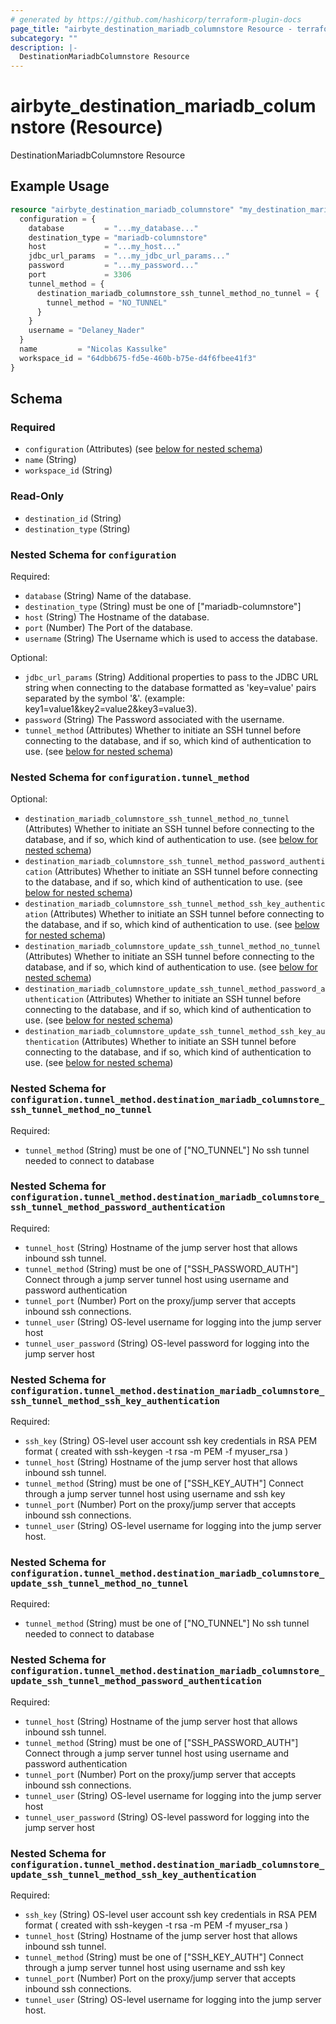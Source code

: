 ```yaml
---
# generated by https://github.com/hashicorp/terraform-plugin-docs
page_title: "airbyte_destination_mariadb_columnstore Resource - terraform-provider-airbyte"
subcategory: ""
description: |-
  DestinationMariadbColumnstore Resource
---
```


# airbyte_destination_mariadb_columnstore (Resource)

DestinationMariadbColumnstore Resource

## Example Usage

```terraform
resource "airbyte_destination_mariadb_columnstore" "my_destination_mariadbcolumnstore" {
  configuration = {
    database         = "...my_database..."
    destination_type = "mariadb-columnstore"
    host             = "...my_host..."
    jdbc_url_params  = "...my_jdbc_url_params..."
    password         = "...my_password..."
    port             = 3306
    tunnel_method = {
      destination_mariadb_columnstore_ssh_tunnel_method_no_tunnel = {
        tunnel_method = "NO_TUNNEL"
      }
    }
    username = "Delaney_Nader"
  }
  name         = "Nicolas Kassulke"
  workspace_id = "64dbb675-fd5e-460b-b75e-d4f6fbee41f3"
}
```

<!-- schema generated by tfplugindocs -->
## Schema

### Required

- `configuration` (Attributes) (see [below for nested schema](#nestedatt--configuration))
- `name` (String)
- `workspace_id` (String)

### Read-Only

- `destination_id` (String)
- `destination_type` (String)

<a id="nestedatt--configuration"></a>
### Nested Schema for `configuration`

Required:

- `database` (String) Name of the database.
- `destination_type` (String) must be one of ["mariadb-columnstore"]
- `host` (String) The Hostname of the database.
- `port` (Number) The Port of the database.
- `username` (String) The Username which is used to access the database.

Optional:

- `jdbc_url_params` (String) Additional properties to pass to the JDBC URL string when connecting to the database formatted as 'key=value' pairs separated by the symbol '&'. (example: key1=value1&key2=value2&key3=value3).
- `password` (String) The Password associated with the username.
- `tunnel_method` (Attributes) Whether to initiate an SSH tunnel before connecting to the database, and if so, which kind of authentication to use. (see [below for nested schema](#nestedatt--configuration--tunnel_method))

<a id="nestedatt--configuration--tunnel_method"></a>
### Nested Schema for `configuration.tunnel_method`

Optional:

- `destination_mariadb_columnstore_ssh_tunnel_method_no_tunnel` (Attributes) Whether to initiate an SSH tunnel before connecting to the database, and if so, which kind of authentication to use. (see [below for nested schema](#nestedatt--configuration--tunnel_method--destination_mariadb_columnstore_ssh_tunnel_method_no_tunnel))
- `destination_mariadb_columnstore_ssh_tunnel_method_password_authentication` (Attributes) Whether to initiate an SSH tunnel before connecting to the database, and if so, which kind of authentication to use. (see [below for nested schema](#nestedatt--configuration--tunnel_method--destination_mariadb_columnstore_ssh_tunnel_method_password_authentication))
- `destination_mariadb_columnstore_ssh_tunnel_method_ssh_key_authentication` (Attributes) Whether to initiate an SSH tunnel before connecting to the database, and if so, which kind of authentication to use. (see [below for nested schema](#nestedatt--configuration--tunnel_method--destination_mariadb_columnstore_ssh_tunnel_method_ssh_key_authentication))
- `destination_mariadb_columnstore_update_ssh_tunnel_method_no_tunnel` (Attributes) Whether to initiate an SSH tunnel before connecting to the database, and if so, which kind of authentication to use. (see [below for nested schema](#nestedatt--configuration--tunnel_method--destination_mariadb_columnstore_update_ssh_tunnel_method_no_tunnel))
- `destination_mariadb_columnstore_update_ssh_tunnel_method_password_authentication` (Attributes) Whether to initiate an SSH tunnel before connecting to the database, and if so, which kind of authentication to use. (see [below for nested schema](#nestedatt--configuration--tunnel_method--destination_mariadb_columnstore_update_ssh_tunnel_method_password_authentication))
- `destination_mariadb_columnstore_update_ssh_tunnel_method_ssh_key_authentication` (Attributes) Whether to initiate an SSH tunnel before connecting to the database, and if so, which kind of authentication to use. (see [below for nested schema](#nestedatt--configuration--tunnel_method--destination_mariadb_columnstore_update_ssh_tunnel_method_ssh_key_authentication))

<a id="nestedatt--configuration--tunnel_method--destination_mariadb_columnstore_ssh_tunnel_method_no_tunnel"></a>
### Nested Schema for `configuration.tunnel_method.destination_mariadb_columnstore_ssh_tunnel_method_no_tunnel`

Required:

- `tunnel_method` (String) must be one of ["NO_TUNNEL"]
No ssh tunnel needed to connect to database


<a id="nestedatt--configuration--tunnel_method--destination_mariadb_columnstore_ssh_tunnel_method_password_authentication"></a>
### Nested Schema for `configuration.tunnel_method.destination_mariadb_columnstore_ssh_tunnel_method_password_authentication`

Required:

- `tunnel_host` (String) Hostname of the jump server host that allows inbound ssh tunnel.
- `tunnel_method` (String) must be one of ["SSH_PASSWORD_AUTH"]
Connect through a jump server tunnel host using username and password authentication
- `tunnel_port` (Number) Port on the proxy/jump server that accepts inbound ssh connections.
- `tunnel_user` (String) OS-level username for logging into the jump server host
- `tunnel_user_password` (String) OS-level password for logging into the jump server host


<a id="nestedatt--configuration--tunnel_method--destination_mariadb_columnstore_ssh_tunnel_method_ssh_key_authentication"></a>
### Nested Schema for `configuration.tunnel_method.destination_mariadb_columnstore_ssh_tunnel_method_ssh_key_authentication`

Required:

- `ssh_key` (String) OS-level user account ssh key credentials in RSA PEM format ( created with ssh-keygen -t rsa -m PEM -f myuser_rsa )
- `tunnel_host` (String) Hostname of the jump server host that allows inbound ssh tunnel.
- `tunnel_method` (String) must be one of ["SSH_KEY_AUTH"]
Connect through a jump server tunnel host using username and ssh key
- `tunnel_port` (Number) Port on the proxy/jump server that accepts inbound ssh connections.
- `tunnel_user` (String) OS-level username for logging into the jump server host.


<a id="nestedatt--configuration--tunnel_method--destination_mariadb_columnstore_update_ssh_tunnel_method_no_tunnel"></a>
### Nested Schema for `configuration.tunnel_method.destination_mariadb_columnstore_update_ssh_tunnel_method_no_tunnel`

Required:

- `tunnel_method` (String) must be one of ["NO_TUNNEL"]
No ssh tunnel needed to connect to database


<a id="nestedatt--configuration--tunnel_method--destination_mariadb_columnstore_update_ssh_tunnel_method_password_authentication"></a>
### Nested Schema for `configuration.tunnel_method.destination_mariadb_columnstore_update_ssh_tunnel_method_password_authentication`

Required:

- `tunnel_host` (String) Hostname of the jump server host that allows inbound ssh tunnel.
- `tunnel_method` (String) must be one of ["SSH_PASSWORD_AUTH"]
Connect through a jump server tunnel host using username and password authentication
- `tunnel_port` (Number) Port on the proxy/jump server that accepts inbound ssh connections.
- `tunnel_user` (String) OS-level username for logging into the jump server host
- `tunnel_user_password` (String) OS-level password for logging into the jump server host


<a id="nestedatt--configuration--tunnel_method--destination_mariadb_columnstore_update_ssh_tunnel_method_ssh_key_authentication"></a>
### Nested Schema for `configuration.tunnel_method.destination_mariadb_columnstore_update_ssh_tunnel_method_ssh_key_authentication`

Required:

- `ssh_key` (String) OS-level user account ssh key credentials in RSA PEM format ( created with ssh-keygen -t rsa -m PEM -f myuser_rsa )
- `tunnel_host` (String) Hostname of the jump server host that allows inbound ssh tunnel.
- `tunnel_method` (String) must be one of ["SSH_KEY_AUTH"]
Connect through a jump server tunnel host using username and ssh key
- `tunnel_port` (Number) Port on the proxy/jump server that accepts inbound ssh connections.
- `tunnel_user` (String) OS-level username for logging into the jump server host.


